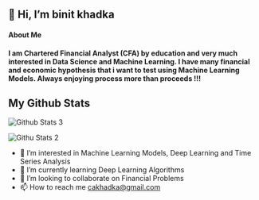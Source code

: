 ## 👋 Hi, I’m binit khadka

#### About Me 
#### I am Chartered Financial Analyst (CFA) by education and very much interested in Data Science and Machine Learning. I have many financial and economic hypothesis that i want to test using Machine Learning Models. Always enjoying process more than proceeds !!!


## My Github Stats

![Github Stats 3](https://github-readme-stats.vercel.app/api?username=binit-13)

![Githu Stats 2](https://github-readme-stats.vercel.app/api/top-langs/?username=binit-13)




- 👀 I’m interested in Machine Learning Models, Deep Learning and Time Series Analysis
- 🌱 I’m currently learning Deep Learning Algorithms 
- 💞️ I’m looking to collaborate on Financial Problems
- 📫 How to reach me cakhadka@gmail.com

<!---
binit-13/binit-13 is a ✨ special ✨ repository because its `README.md` (this file) appears on your GitHub profile.
You can click the Preview link to take a look at your changes.
--->
